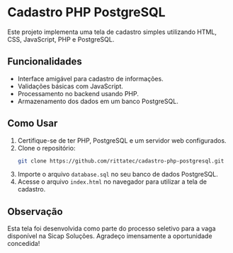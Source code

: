 # Cadastro PHP PostgreSQL

Este projeto implementa uma tela de cadastro simples utilizando HTML, CSS, JavaScript, PHP e PostgreSQL.

## Funcionalidades
- Interface amigável para cadastro de informações.
- Validações básicas com JavaScript.
- Processamento no backend usando PHP.
- Armazenamento dos dados em um banco PostgreSQL.

## Como Usar
1. Certifique-se de ter PHP, PostgreSQL e um servidor web configurados.
2. Clone o repositório:
   ```bash
   git clone https://github.com/rittatec/cadastro-php-postgresql.git
   ```
3. Importe o arquivo `database.sql` no seu banco de dados PostgreSQL.
4. Acesse o arquivo `index.html` no navegador para utilizar a tela de cadastro.

## Observação
Esta tela foi desenvolvida como parte do processo seletivo para a vaga disponível na Sicap Soluções. Agradeço imensamente a oportunidade concedida!